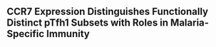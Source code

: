 ## CCR7 Expression Distinguishes Functionally Distinct pTfh1 Subsets with Roles in Malaria-Specific Immunity


